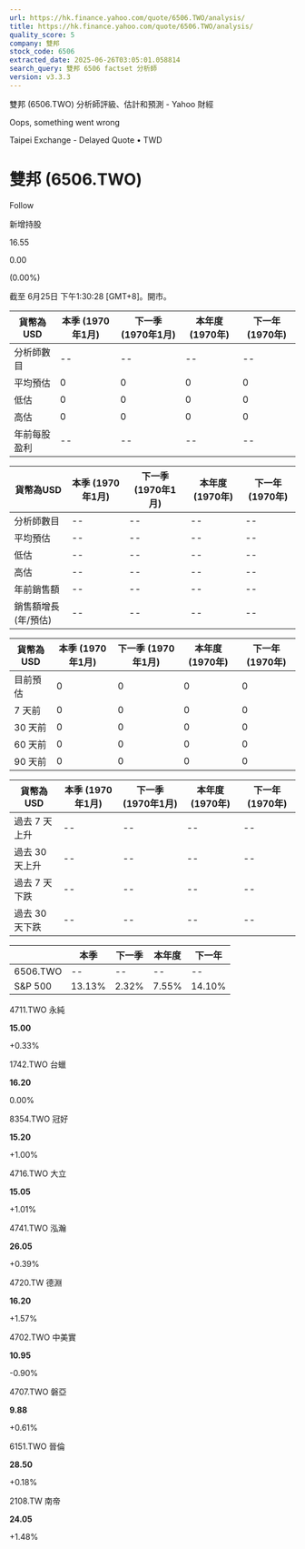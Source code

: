 ```yaml
---
url: https://hk.finance.yahoo.com/quote/6506.TWO/analysis/
title: https://hk.finance.yahoo.com/quote/6506.TWO/analysis/
quality_score: 5
company: 雙邦
stock_code: 6506
extracted_date: 2025-06-26T03:05:01.058814
search_query: 雙邦 6506 factset 分析師
version: v3.3.3
---
```


雙邦 (6506.TWO) 分析師評級、估計和預測 - Yahoo 財經


Oops, something went wrong

 

Taipei Exchange - Delayed Quote • TWD 

# 雙邦 (6506.TWO)

Follow

 

新增持股

16.55

0.00

(0.00%)

截至 6月25日 下午1:30:28 [GMT+8]。開市。

| 貨幣為USD | 本季 (1970年1月) | 下一季 (1970年1月) | 本年度 (1970年) | 下一年 (1970年) |
| --- | --- | --- | --- | --- |
| 分析師數目 | -- | -- | -- | -- |
| 平均預估 | 0 | 0 | 0 | 0 |
| 低估 | 0 | 0 | 0 | 0 |
| 高估 | 0 | 0 | 0 | 0 |
| 年前每股盈利 | -- | -- | -- | -- |

| 貨幣為USD | 本季 (1970年1月) | 下一季 (1970年1月) | 本年度 (1970年) | 下一年 (1970年) |
| --- | --- | --- | --- | --- |
| 分析師數目 | -- | -- | -- | -- |
| 平均預估 | -- | -- | -- | -- |
| 低估 | -- | -- | -- | -- |
| 高估 | -- | -- | -- | -- |
| 年前銷售額 | -- | -- | -- | -- |
| 銷售額增長 (年/預估) | -- | -- | -- | -- |

| 貨幣為USD | 本季 (1970年1月) | 下一季 (1970年1月) | 本年度 (1970年) | 下一年 (1970年) |
| --- | --- | --- | --- | --- |
| 目前預估 | 0 | 0 | 0 | 0 |
| 7 天前 | 0 | 0 | 0 | 0 |
| 30 天前 | 0 | 0 | 0 | 0 |
| 60 天前 | 0 | 0 | 0 | 0 |
| 90 天前 | 0 | 0 | 0 | 0 |

| 貨幣為USD | 本季 (1970年1月) | 下一季 (1970年1月) | 本年度 (1970年) | 下一年 (1970年) |
| --- | --- | --- | --- | --- |
| 過去 7 天上升 | -- | -- | -- | -- |
| 過去 30 天上升 | -- | -- | -- | -- |
| 過去 7 天下跌 | -- | -- | -- | -- |
| 過去 30 天下跌 | -- | -- | -- | -- |

|  | 本季 | 下一季 | 本年度 | 下一年 |
| --- | --- | --- | --- | --- |
| 6506.TWO | -- | -- | -- | -- |
| S&P 500 | 13.13% | 2.32% | 7.55% | 14.10% |

4711.TWO  永純

**15.00**

+0.33%

1742.TWO  台蠟

**16.20**

0.00%

8354.TWO  冠好

**15.20**

+1.00%

4716.TWO  大立

**15.05**

+1.01%

4741.TWO  泓瀚

**26.05**

+0.39%

4720.TW  德淵

**16.20**

+1.57%

4702.TWO  中美實

**10.95**

-0.90%

4707.TWO  磐亞

**9.88**

+0.61%

6151.TWO  晉倫

**28.50**

+0.18%

2108.TW  南帝

**24.05**

+1.48%